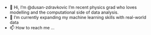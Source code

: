 - 👋 Hi, I’m @dusan-zdravkovic
I’m recent physics grad who loves modelling and the computational side of data analysis. 
- 🌱 I’m currently expanding my machine learning skills with real-world data 
- 📫 How to reach me ...
<!---
dusan-zdravkovic/dusan-zdravkovic is a ✨ special ✨ repository because its `README.md` (this file) appears on your GitHub profile.
You can click the Preview link to take a look at your changes.
--->
